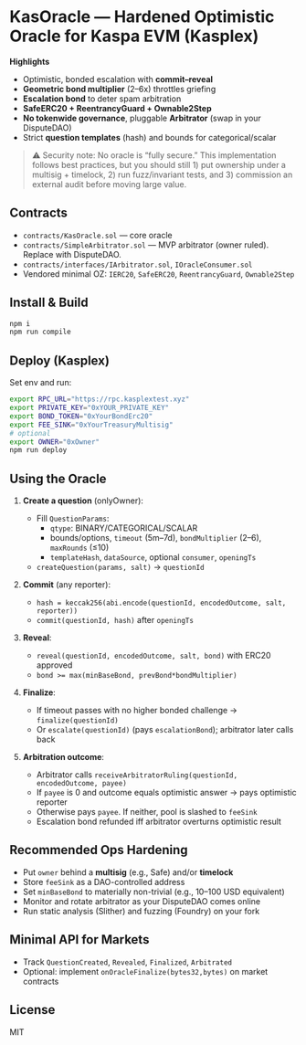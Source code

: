 # KasOracle — Hardened Optimistic Oracle for Kaspa EVM (Kasplex)

**Highlights**
- Optimistic, bonded escalation with **commit–reveal**
- **Geometric bond multiplier** (2–6x) throttles griefing
- **Escalation bond** to deter spam arbitration
- **SafeERC20 + ReentrancyGuard + Ownable2Step**
- **No tokenwide governance**, pluggable **Arbitrator** (swap in your DisputeDAO)
- Strict **question templates** (hash) and bounds for categorical/scalar

> ⚠️ Security note: No oracle is “fully secure.” This implementation follows best practices, but you should still 1) put ownership under a multisig + timelock, 2) run fuzz/invariant tests, and 3) commission an external audit before moving large value.

## Contracts
- `contracts/KasOracle.sol` — core oracle
- `contracts/SimpleArbitrator.sol` — MVP arbitrator (owner ruled). Replace with DisputeDAO.
- `contracts/interfaces/IArbitrator.sol`, `IOracleConsumer.sol`
- Vendored minimal OZ: `IERC20`, `SafeERC20`, `ReentrancyGuard`, `Ownable2Step`

## Install & Build
```bash
npm i
npm run compile
```

## Deploy (Kasplex)
Set env and run:
```bash
export RPC_URL="https://rpc.kasplextest.xyz"
export PRIVATE_KEY="0xYOUR_PRIVATE_KEY"
export BOND_TOKEN="0xYourBondErc20"
export FEE_SINK="0xYourTreasuryMultisig"
# optional
export OWNER="0xOwner"
npm run deploy
```

## Using the Oracle
1. **Create a question** (onlyOwner):
   - Fill `QuestionParams`:
     - `qtype`: BINARY/CATEGORICAL/SCALAR
     - bounds/options, `timeout` (5m–7d), `bondMultiplier` (2–6), `maxRounds` (≤10)
     - `templateHash`, `dataSource`, optional `consumer`, `openingTs`
   - `createQuestion(params, salt)` → `questionId`

2. **Commit** (any reporter):
   - `hash = keccak256(abi.encode(questionId, encodedOutcome, salt, reporter))`
   - `commit(questionId, hash)` after `openingTs`

3. **Reveal**:
   - `reveal(questionId, encodedOutcome, salt, bond)` with ERC20 approved
   - `bond >= max(minBaseBond, prevBond*bondMultiplier)`

4. **Finalize**:
   - If timeout passes with no higher bonded challenge → `finalize(questionId)`
   - Or `escalate(questionId)` (pays `escalationBond`); arbitrator later calls back

5. **Arbitration outcome**:
   - Arbitrator calls `receiveArbitratorRuling(questionId, encodedOutcome, payee)`
   - If `payee` is 0 and outcome equals optimistic answer → pays optimistic reporter
   - Otherwise pays `payee`. If neither, pool is slashed to `feeSink`
   - Escalation bond refunded iff arbitrator overturns optimistic result

## Recommended Ops Hardening
- Put `owner` behind a **multisig** (e.g., Safe) and/or **timelock**
- Store `feeSink` as a DAO-controlled address
- Set `minBaseBond` to materially non-trivial (e.g., 10–100 USD equivalent)
- Monitor and rotate arbitrator as your DisputeDAO comes online
- Run static analysis (Slither) and fuzzing (Foundry) on your fork

## Minimal API for Markets
- Track `QuestionCreated`, `Revealed`, `Finalized`, `Arbitrated`
- Optional: implement `onOracleFinalize(bytes32,bytes)` on market contracts

## License
MIT
